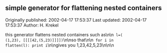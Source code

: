 ## simple generator for flattening nested containers

Originally published: 2002-04-17 17:53:37
Last updated: 2002-04-17 17:53:37
Author: H. Krekel

this generator flattens nested containers such as\n\n<code> l=( (1,23), [[[[42,(5,23)]]]])</code>\n\nso that\n\n<code> for i in flatten(l): print i</code>\n\ngives you 1,23,42,5,23\n\n\n